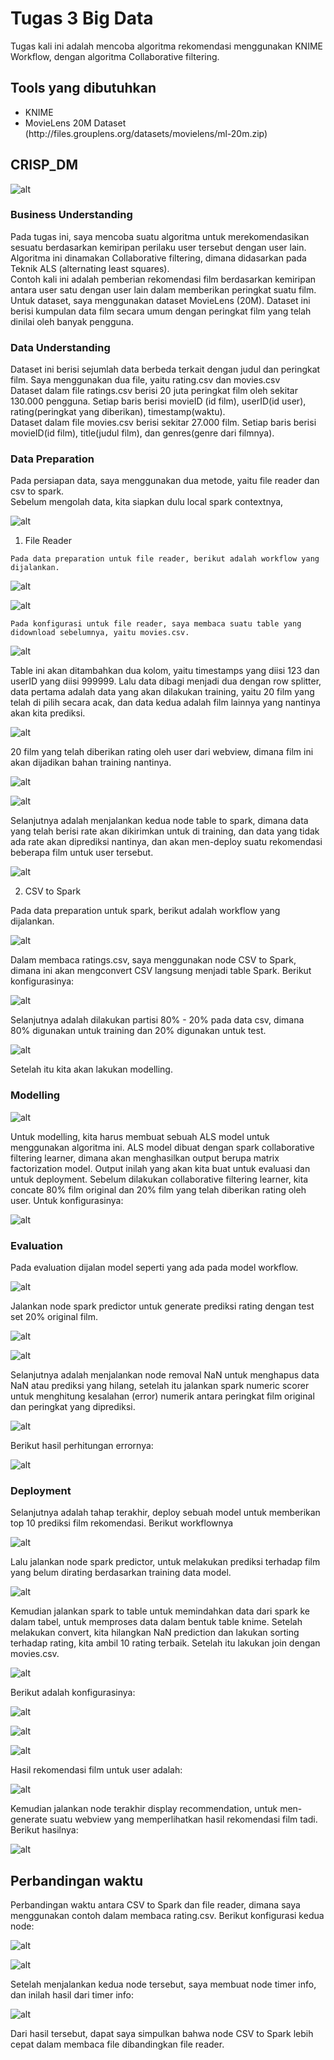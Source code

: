 <h1>Tugas 3 Big Data</h1>

Tugas kali ini adalah mencoba algoritma rekomendasi menggunakan KNIME Workflow, dengan algoritma Collaborative filtering.

<h2>Tools yang dibutuhkan</h2>
<ul>
  <li>KNIME</li>
  <li>MovieLens 20M Dataset (http://files.grouplens.org/datasets/movielens/ml-20m.zip)</li>
</ul>

<h2> CRISP_DM</h2>

![alt](screenshot/workflow.png)

<h3>Business Understanding</h3>
  Pada tugas ini, saya mencoba suatu algoritma untuk merekomendasikan sesuatu berdasarkan kemiripan perilaku user tersebut dengan user lain. Algoritma ini dinamakan Collaborative filtering, dimana didasarkan pada Teknik ALS (alternating least squares).<br>
  Contoh kali ini adalah pemberian rekomendasi film berdasarkan kemiripan antara user satu dengan user lain dalam memberikan peringkat suatu film. Untuk dataset, saya menggunakan dataset MovieLens (20M). Dataset ini berisi kumpulan data film secara umum dengan peringkat film yang telah dinilai oleh banyak pengguna.<br>
<h3>Data Understanding</h3>
Dataset ini berisi sejumlah data berbeda terkait dengan judul dan peringkat film. Saya menggunakan dua file, yaitu rating.csv dan movies.csv <br>
Dataset dalam file ratings.csv berisi 20 juta peringkat film oleh sekitar 130.000 pengguna. Setiap baris berisi movieID (id film), userID(id user), rating(peringkat yang diberikan), timestamp(waktu).<br>
Dataset dalam file movies.csv berisi sekitar 27.000 film. Setiap baris berisi movieID(id film), title(judul film), dan genres(genre dari filmnya).<br>
<h3>Data Preparation</h3>
Pada persiapan data, saya menggunakan dua metode, yaitu file reader dan csv to spark.<br>
Sebelum mengolah data, kita siapkan dulu local spark contextnya,

![alt](screenshot/7.png)

  1. File Reader
  
    Pada data preparation untuk file reader, berikut adalah workflow yang dijalankan.
  
  ![alt](screenshot/0.png)
  
  ![alt](screenshot/1.png)
  
    Pada konfigurasi untuk file reader, saya membaca suatu table yang didownload sebelumnya, yaitu movies.csv.
    
  ![alt](screenshot/2.png)
  
  Table ini akan ditambahkan dua kolom, yaitu timestamps yang diisi 123 dan userID yang diisi 999999. Lalu data dibagi menjadi dua dengan row splitter, data pertama adalah data yang akan dilakukan training, yaitu 20 film yang telah di pilih secara acak, dan data kedua adalah film lainnya yang nantinya akan kita prediksi.
  
  ![alt](screenshot/3.png)
  
  20 film yang telah diberikan rating oleh user dari webview, dimana film ini akan dijadikan bahan training nantinya.
  
  ![alt](screenshot/4.png)
  
  ![alt](screenshot/5.png)
  
  Selanjutnya adalah menjalankan kedua node table to spark, dimana data yang telah berisi rate akan dikirimkan untuk di training, dan data yang tidak ada rate akan diprediksi nantinya, dan akan men-deploy suatu rekomendasi beberapa film untuk user tersebut.
  
  ![alt](screenshot/6.png)
  
  2. CSV to Spark
  
   Pada data preparation untuk spark, berikut adalah workflow yang dijalankan.
    
   ![alt](screenshot/10.png)
    
   Dalam membaca ratings.csv, saya menggunakan node CSV to Spark, dimana ini akan mengconvert CSV langsung menjadi table Spark. Berikut konfigurasinya: 
    
   ![alt](screenshot/8.png)
   
   Selanjutnya adalah dilakukan partisi 80% - 20% pada data csv, dimana 80% digunakan untuk training dan 20% digunakan untuk test.
   
   ![alt](screenshot/9.png)
   
   Setelah itu kita akan lakukan modelling.
    
<h3>Modelling</h3>

![alt](screenshot/12.png)

Untuk modelling, kita harus membuat sebuah ALS model untuk menggunakan algoritma ini. ALS model dibuat dengan spark collaborative filtering learner, dimana akan menghasilkan output berupa matrix factorization model. Output inilah yang akan kita buat untuk evaluasi dan untuk deployment. Sebelum dilakukan collaborative filtering learner, kita concate 80% film original dan 20% film yang telah diberikan rating oleh user. Untuk konfigurasinya:

![alt](screenshot/11.png)

<h3>Evaluation</h3>

Pada evaluation dijalan model seperti yang ada pada model workflow.

![alt](screenshot/13.png)

Jalankan node spark predictor untuk generate prediksi rating dengan test set 20% original film.

![alt](screenshot/15.png)

![alt](screenshot/14.png)

Selanjutnya adalah menjalankan node removal NaN untuk menghapus data NaN atau prediksi yang hilang, setelah itu jalankan spark numeric scorer untuk menghitung kesalahan (error) numerik antara peringkat film original dan peringkat yang diprediksi.

![alt](screenshot/16.png)

Berikut hasil perhitungan errornya:

![alt](screenshot/17.png)

<h3>Deployment</h3>

Selanjutnya adalah tahap terakhir, deploy sebuah model untuk memberikan top 10 prediksi film rekomendasi. Berikut workflownya

![alt](screenshot/18.png)

Lalu jalankan node spark predictor, untuk melakukan prediksi terhadap film yang belum dirating berdasarkan training data model.

![alt](screenshot/19.png)

Kemudian jalankan spark to table untuk memindahkan data dari spark ke dalam tabel, untuk memproses data dalam bentuk table knime. Setelah melakukan convert, kita hilangkan NaN prediction dan lakukan sorting terhadap rating, kita ambil 10 rating terbaik. Setelah itu lakukan join dengan movies.csv.

![alt](screenshot/20.png)

Berikut adalah konfigurasinya:

![alt](screenshot/21.png)

![alt](screenshot/22.png)

![alt](screenshot/23.png)

Hasil rekomendasi film untuk user adalah:

![alt](screenshot/24.png)

Kemudian jalankan node terakhir display recommendation, untuk men-generate suatu webview yang memperlihatkan hasil rekomendasi film tadi. Berikut hasilnya:

![alt](screenshot/25.png)

<h2>Perbandingan waktu</h2>

Perbandingan waktu antara CSV to Spark dan file reader, dimana saya menggunakan contoh dalam membaca rating.csv. Berikut konfigurasi kedua node:

![alt](screenshot/2.1.png)

![alt](screenshot/2.2.png)

Setelah menjalankan kedua node tersebut, saya membuat node timer info, dan inilah hasil dari timer info:

![alt](screenshot/2.3.png)

Dari hasil tersebut, dapat saya simpulkan bahwa node CSV to Spark lebih cepat dalam membaca file dibandingkan file reader.
